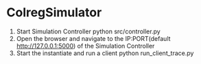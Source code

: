 # ColregSimulator

1. Start Simulation Controller 
	python src/controller.py
2. Open the browser and navigate to the IP:PORT(default http://127.0.0.1:5000) of the Simulation Controller
3. Start the instantiate and run a client 
    python run_client_trace.py
	
